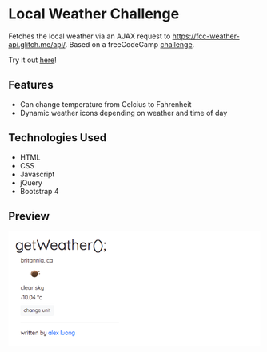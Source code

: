 # Local Weather Challenge
Fetches the local weather via an AJAX request to https://fcc-weather-api.glitch.me/api/. Based on a freeCodeCamp [challenge](https://www.freecodecamp.org/challenges/show-the-local-weather).

Try it out [here](https://alexanderluong.github.io/Local-Weather-Challenge/)!

## Features
- Can change temperature from Celcius to Fahrenheit
- Dynamic weather icons depending on weather and time of day

## Technologies Used
- HTML
- CSS
- Javascript
- jQuery
- Bootstrap 4

## Preview
![Preview of webpage](Preview.png)


